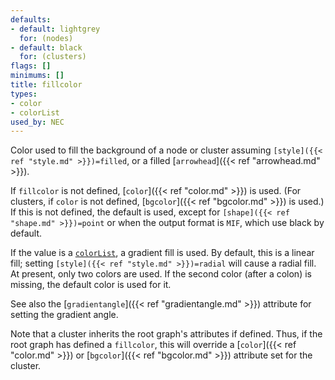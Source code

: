 ```yaml
---
defaults:
- default: lightgrey
  for: (nodes)
- default: black
  for: (clusters)
flags: []
minimums: []
title: fillcolor
types:
- color
- colorList
used_by: NEC
---
```

Color used to fill the background of a node or cluster
assuming <code>[style]({{< ref "style.md" >}})=filled</code>, or a filled [`arrowhead`]({{< ref "arrowhead.md" >}}).

If `fillcolor` is not defined, [`color`]({{< ref "color.md" >}}) is
used. (For clusters, if `color` is not defined,
[`bgcolor`]({{< ref "bgcolor.md" >}}) is used.) If this is not defined,
the default is used, except for
<code>[shape]({{< ref "shape.md" >}})=point</code> or when the output
format is `MIF`,
which use black by default.

If the value is a [`colorList`](/docs/attr-types/colorList/), a gradient fill is
used. By default, this is a linear fill; setting <code>[style]({{< ref "style.md" >}})=radial</code> will
cause a radial fill. At present, only two colors are used. If the second
color (after a colon) is missing, the default color is used for it.

See also the [`gradientangle`]({{< ref "gradientangle.md" >}}) attribute
for setting the gradient angle. 

Note that a cluster inherits the root graph's attributes if defined.
Thus, if the root graph has defined a `fillcolor`, this will override a
[`color`]({{< ref "color.md" >}}) or [`bgcolor`]({{< ref "bgcolor.md" >}}) attribute set for the cluster.
